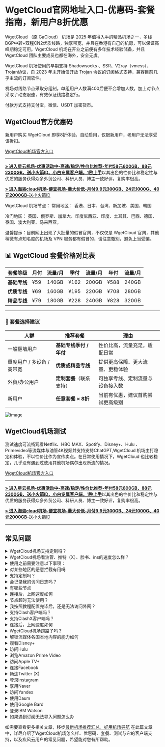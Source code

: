
# WgetCloud官网地址入口-优惠码-套餐指南，新用户8折优惠

WgetCloud （原 GaCloud） 机场是 2025 年值得入手的精品机场之一，多线BGP中转+双程CN2优质线路，独享带宽，并且在香港有自己的机房，可以保证高峰期稳定可用。WgetCloud 机场在开业之前便有多年技术经验储备，并且 WgetCloud 团队主要成员也都在海外，安全无虞。

WgetCloud 机场使用的早期支持 Shadowsocks 、SSR、V2ray（vmess）、Trojan协议，自 2023 年末开始仅开放 Trojan 协议的订阅格式支持，兼容目前几乎主流的订阅软件。

机场对线路节点采取分组制，单组用户人数满400后便不会增加人数，加上对节点采取了动态限速，有效保证线路稳定行。


付款方式支持支付宝，微信、USDT 加密货币。

## WgetCloud官方优惠码
新用户购买 WgetCloud 即享8折体验，自动启用，仅限新用户，老用户无法享受该折扣。

[WgetCloud机场官方入口](https://invite.wgetcloud.ltd/auth/register?code=ANbbJK)
* * *

[**» 进入星云机场-优惠活动中-高速/稳定/性价比推荐-年付58元600GB、88元2300GB、送小火箭ID、小白专属客户端，1秒上手**](https://aa.silos.top/lepl/sxdxZeA8VV)以其出色的性价比和稳定性与优质的服务获得众多外贸公司、科研人员、博主一致好评，复购率很高。

[**» 进入海盗cloud机场-便宜机场-量大价低-月付9.9元300GB、24元1000G、40元2000GB**-送小火箭ID](https://bb.silos.top/cheap/ew8KhPafvG)

WgetCloud 机场节点：
常用地区：
香港、日本、台湾、新加坡、美国、韩国

冷门地区：
英国、俄罗斯、加拿大、印度尼西亚、印度、土耳其、巴西、德国、泰国、澳大利亚、马来西亚。

温馨提示：目前网上出现了大批量的假冒官网，不仅仅是 WgetCloud 官网，其他稍微有点知名度的机场及 VPN 服务都有假冒的，请注意甄别，避免上当受骗。



## 📊 **WgetCloud 套餐价格对比表**

| 套餐等级 | 月付 | 流量/月 | 季付 | 流量/月 | 年付 | 流量/月 |
|------------|--------|---------|--------|---------|--------|---------|
| **基础专线** | ¥59 | 140GB | ¥162 | 200GB | ¥588 | 240GB |
| **优质专线** | ¥69 | 160GB | ¥195 | 220GB | ¥708 | 280GB |
| **精品专线** | ¥79 | 180GB | ¥228 | 240GB | ¥828 | 320GB |

---

### 🎯 套餐选择建议

| 人群 | 推荐套餐 | 理由 |
|------|----------|------|
| 一般翻墙用户 | **基础专线季付 / 年付** | 性价比高，流量充足，适配日常 |
| 重度用户 / 多设备 / 高带宽 | **优质或精品专线** | 提供更高保障、更大流量、更稳体验 |
| 外贸/办公用户 | **定制套餐**（联系支持） | 可独享专线、定制流量与设备接入数 |
| 新用户 | **任意套餐 × 8折** | 当前有优惠，建议首购尝试更高级别 |



![image](https://github.com/user-attachments/assets/7dc19a26-db2c-421e-9a3e-ace06ebcc60c)




## WgetCloud机场测试

测试速度可流畅观看Netflix、HBO MAX、Spotify、Disney+、Hulu 、Primevideo等流媒体与油管4K视频并支持支持ChatGPT,WgetCloud 机场主打稳定和体验，不以性价比作为宣传卖点。在日常使用情况下，WgetCloud 也比较稳定，几乎没有遇到过使用其他机场偶尔出现断流的情况。



[WgetCloud机场官方入口](https://invite.wgetcloud.ltd/auth/register?code=mVGoGI)
* * *

[**» 进入星云机场-优惠活动中-高速/稳定/性价比推荐-年付58元600GB、88元2300GB、送小火箭ID、小白专属客户端，1秒上手**](https://aa.silos.top/lepl/sxdxZeA8VV)以其出色的性价比和稳定性与优质的服务获得众多外贸公司、科研人员、博主一致好评，复购率很高。

[**» 进入海盗cloud机场-便宜机场-量大价低-月付9.9元300GB、24元1000G、40元2000GB**-送小火箭ID](https://bb.silos.top/cheap/ew8KhPafvG)

* * *

## 常见问题

<section><details><summary>WgetCloud机场支持定制吗？</summary>WgetCloud机场支持套餐定制，可选定制套餐及企业套餐，请咨询客服使用定制功能。

</details></section><section><details><summary>WgetCloud机场看油管、推特（X）、脸书、ins的速度怎么样？</summary>开启WgetCloud机场的订阅链接后，可以快速访问油管、推特（X）、脸书、ins等外网门户。

</details></section><section><details><summary>使用之前需要注意以下事项：</summary>关闭其他代理服务：在使用WgetCloud之前，必须完全关闭所有其他正在运行的代理服务，以避免冲突和干扰；

移除代理插件：检查并移除浏览器中的任何代理插件，例如谷歌访问助手等，以确保WgetCloud能够顺利工作；

重启电脑：建议在进行以上操作后重启电脑，以确保所有更改生效，并为WgetCloud提供一个干净的运行环境。

</details></section><section><details><summary>对某些地区的恶意拦截有用吗</summary>WgetCloud的订阅链接会快速绕行全球各大节点，达到突破封锁的目的。

</details></section><section><details><summary>支持定制吗？</summary>请咨询WgetCloud的客服使用定制功能。如果你的订单较大，通常下都会支持套餐定制。

</details></section><section><details><summary>会记录我的访问日志吗？</summary>WgetCloud机场不记录用户的访问日志。

</details></section><section><details><summary>有哪些节点</summary>WgetCloud的节点资源覆盖亚洲、欧洲、美洲与大洋洲主要核心网络

</details></section><section><details><summary>连接后，上网速度如何</summary>WgetCloud购入全球频宽线路，借由这些高优先级少拥塞的线路，您可加速传送数据，大大提高上网速度。

</details></section><section><details><summary>节点超时无法使用？</summary>一般出现无法使用的情况多为本地的网络出现了状况。请先检查本地网络环境，确定无误后，尝试更新订阅链接。我们建议用户在WgetCloud机场客户端中设置订阅链接定时更新。

</details></section><section><details><summary>我按照教程配置完毕后，还是无法访问外网？</summary>1、请先同步你的系统时间。

2、检查你的游览器是否有代理插件，如果有的话请卸载。

3、然后将软件调成直连模式。

4、重启你的设备，在进行尝试。

</details></section><section><details><summary>支持Clash客户端吗？</summary>请查看上方WgetCloud机场客户端支持版块；Clash作为通用客户端，其使用方法为：复制WgetCloud的订阅链接，点击导入，选择满意的节点即可访问外网，详情请查看Clash使用教程

</details></section><section><details><summary>支持ClashX客户端吗？</summary>请查看上方WgetCloud机场客户端支持版块；ClashX作为通用客户端，其使用方法为：复制WgetCloud的订阅链接，点击导入，选择满意的节点即可访问外网，详情请查看ClashX使用教程

</details></section><section><details><summary>连接后，上网速度如何</summary>WgetCloud购入全球各地频宽线路，借由这些高优先级少拥塞的线路，您可加速传送数据，大大提高上网速度。

</details></section><section><details><summary>WgetCloud机场跑路了吗？</summary>WgetCloud机场目前没有跑路。当发现节点无法使用时，机场跑路可能会成为很多人的首选考虑。这通常是因为防火墙污染了订阅链接，因此需要替换为新的订阅链接即可。

</details></section><section><details><summary>解锁流媒体各国本地内容的能力如何</summary>很多精彩本地内容不对境外访客开放，WgetCloud借由遍布主要市场的中转节点，为您解锁世界各地本地音乐电影点播、电视直播服务。

</details></section><section><details><summary>观看Disney+</summary>通过WgetCloud机场，你可以观看Disney+上的内容，前往Disney+官网，即可欣赏迪士尼、皮克斯、漫威、星球大战和国家地理的精彩节目。

</details></section><section><details><summary>访问Hulu</summary>你可以轻松访问Hulu，只需复制WgetCloud的订阅链接，前往Hulu官网，即可观看最新电视剧、电影、原创内容和直播电视服务。

</details></section><section><details><summary>浏览Amazon Prime Video</summary>WgetCloud让你轻松浏览Amazon Prime Video，前往Prime Video官网，即可享受丰富的电影、电视剧、纪录片及原创节目。

</details></section><section><details><summary>访问Apple TV+</summary>通过WgetCloud机场，你可以访问Apple TV+，前往Apple TV+官网，即可观看原创电视剧、电影和纪录片。

</details></section><section><details><summary>连接Facebook</summary>使用WgetCloud，你可以连接Facebook，前往Facebook官网，即可创建个人资料、分享照片、发送消息和加入群组。

</details></section><section><details><summary>畅连Twitter (X)</summary>WgetCloud机场让你轻松畅连Twitter (X)，前往Twitter官网，即可发布280字符的短消息（推文）进行即时信息分享和交流。

</details></section><section><details><summary>登录Instagram</summary>通过WgetCloud，你可以登录Instagram，前往Instagram官网，即可发布带有滤镜的图片和短视频。

</details></section><section><details><summary>享用Naver</summary>使用WgetCloud机场，你可以享用Naver，前往Naver官网，即可享受新闻、博客、百科、地图、邮件等服务。

</details></section><section><details><summary>访问Yandex</summary>通过WgetCloud，你可以访问Yandex，前往Yandex官网，即可获取新闻、地图、邮箱等服务。

</details></section><section><details><summary>使用Daum</summary>使用WgetCloud机场，你可以使用Daum，前往Daum官网，即可获取新闻、博客、邮箱、地图等多种服务。

</details></section><section><details><summary>使用Google Bard</summary>使用WgetCloud机场，您可以使用Google Bard，这是一款集成于Google产品中的强大语言模型。通过它，您可以体验智能对话、文本生成和理解功能，轻松处理各种语言任务。

</details></section><section><details><summary>登录IBM Watson</summary>通过WgetCloud机场，您可以轻松登录IBM Watson，这是一款全面的人工智能平台。它提供自然语言处理、机器学习和数据分析等服务，广泛应用于医疗、金融等领域。

</details></section><section><details><summary>如果遇到订阅无法导入问题怎么办</summary>如果出现订阅导入错误，1，请确保您的客户端是否支持WgetCloud机场？详情进入上方客户端版块查看；2，请尝试挂个其他梯子的全局进行下拉订阅；3，在浏览器中打开订阅地址并另存为yaml格式的后缀文件，进行本地导入客户端进行使用！

</details></section>

如需要查看更多相关文章，移步[最新机场推荐汇总，好用机场导航](https://github.com/jichangdaohangzhan/jichanghuizong)
在此篇文章中，详尽介绍了WgetCloud机场怎么样、优惠码、套餐、测试与它的客户端支持，以及疾风云用户的常见问题，希望能对您有所帮助。







